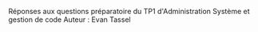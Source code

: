 Réponses aux questions préparatoire du TP1 d'Administration Système et gestion de code
Auteur : Evan Tassel
